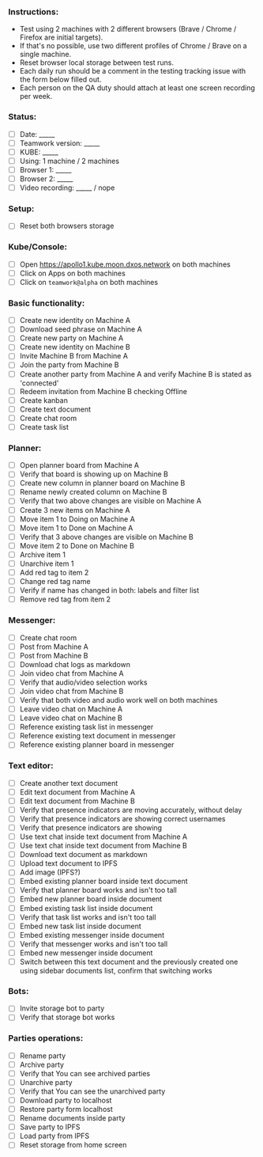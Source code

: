 ### Instructions:
* Test using 2 machines with 2 different browsers (Brave / Chrome / Firefox are initial targets).
* If that's no possible, use two different profiles of Chrome / Brave on a single machine.
* Reset browser local storage between test runs.
* Each daily run should be a comment in the testing tracking issue with the form below filled out.
* Each person on the QA duty should attach at least one screen recording per week.

### Status:
- [ ] Date: _____
- [ ] Teamwork version: _____
- [ ] KUBE: _____
- [ ] Using: 1 machine / 2 machines
- [ ] Browser 1: _____
- [ ] Browser 2: _____
- [ ] Video recording: _____ / nope

### Setup:
- [ ] Reset both browsers storage

### Kube/Console:
- [ ] Open https://apollo1.kube.moon.dxos.network on both machines 
- [ ] Click on Apps on both machines
- [ ] Click on `teamwork@alpha` on both machines

### Basic functionality:
- [ ] Create new identity on Machine A
- [ ] Download seed phrase on Machine A
- [ ] Create new party on Machine A
- [ ] Create new identity on Machine B
- [ ] Invite Machine B from Machine A
- [ ] Join the party from Machine B
- [ ] Create another party from Machine A and verify Machine B is stated as 'connected'
- [ ] Redeem invitation from Machine B checking Offline
- [ ] Create kanban
- [ ] Create text document
- [ ] Create chat room
- [ ] Create task list

### Planner:
- [ ] Open planner board from Machine A
- [ ] Verify that board is showing up on Machine B
- [ ] Create new column in planner board on Machine B
- [ ] Rename newly created column on Machine B
- [ ] Verify that two above changes are visible on Machine A
- [ ] Create 3 new items on Machine A
- [ ] Move item 1 to Doing on Machine A
- [ ] Move item 1 to Done on Machine A
- [ ] Verify that 3 above changes are visible on Machine B
- [ ] Move item 2 to Done on Machine B
- [ ] Archive item 1
- [ ] Unarchive item 1
- [ ] Add red tag to item 2
- [ ] Change red tag name
- [ ] Verify if name has changed in both: labels and filter list
- [ ] Remove red tag from item 2

### Messenger:
- [ ] Create chat room
- [ ] Post from Machine A
- [ ] Post from Machine B
- [ ] Download chat logs as markdown
- [ ] Join video chat from Machine A
- [ ] Verify that audio/video selection works 
- [ ] Join video chat from Machine B
- [ ] Verify that both video and audio work well on both machines
- [ ] Leave video chat on Machine A
- [ ] Leave video chat on Machine B
- [ ] Reference existing task list in messenger
- [ ] Reference existing text document in messenger
- [ ] Reference existing planner board in messenger

### Text editor:
- [ ] Create another text document
- [ ] Edit text document from Machine A
- [ ] Edit text document from Machine B
- [ ] Verify that presence indicators are moving accurately, without delay
- [ ] Verify that presence indicators are showing correct usernames 
- [ ] Verify that presence indicators are showing 
- [ ] Use text chat inside text document from Machine A
- [ ] Use text chat inside text document from Machine B
- [ ] Download text document as markdown
- [ ] Upload text document to IPFS
- [ ] Add image (IPFS?)
- [ ] Embed existing planner board inside text document
- [ ] Verify that planner board works and isn't too tall
- [ ] Embed new planner board inside document
- [ ] Embed existing task list inside document
- [ ] Verify that task list works and isn't too tall
- [ ] Embed new task list inside document 
- [ ] Embed existing messenger inside document
- [ ] Verify that messenger works and isn't too tall
- [ ] Embed new messenger inside document
- [ ] Switch between this text document and the previously created one using sidebar documents list, confirm that switching works

### Bots:
- [ ] Invite storage bot to party
- [ ] Verify that storage bot works

### Parties operations:
- [ ] Rename party
- [ ] Archive party
- [ ] Verify that You can see archived parties
- [ ] Unarchive party
- [ ] Verify that You can see the unarchived party
- [ ] Download party to localhost
- [ ] Restore party form localhost
- [ ] Rename documents inside party
- [ ] Save party to IPFS
- [ ] Load party from IPFS
- [ ] Reset storage from home screen
